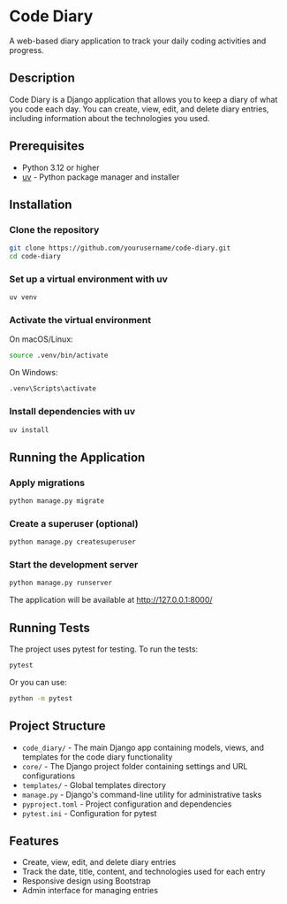 # Code Diary

A web-based diary application to track your daily coding activities and progress.

## Description

Code Diary is a Django application that allows you to keep a diary of what you code each day. You can create, view, edit, and delete diary entries, including information about the technologies you used.

## Prerequisites

- Python 3.12 or higher
- [uv](https://github.com/astral-sh/uv) - Python package manager and installer

## Installation

### Clone the repository

```bash
git clone https://github.com/yourusername/code-diary.git
cd code-diary
```

### Set up a virtual environment with uv

```bash
uv venv
```

### Activate the virtual environment

On macOS/Linux:
```bash
source .venv/bin/activate
```

On Windows:
```bash
.venv\Scripts\activate
```

### Install dependencies with uv

```bash
uv install
```

## Running the Application

### Apply migrations

```bash
python manage.py migrate
```

### Create a superuser (optional)

```bash
python manage.py createsuperuser
```

### Start the development server

```bash
python manage.py runserver
```

The application will be available at http://127.0.0.1:8000/

## Running Tests

The project uses pytest for testing. To run the tests:

```bash
pytest
```

Or you can use:

```bash
python -m pytest
```

## Project Structure

- `code_diary/` - The main Django app containing models, views, and templates for the code diary functionality
- `core/` - The Django project folder containing settings and URL configurations
- `templates/` - Global templates directory
- `manage.py` - Django's command-line utility for administrative tasks
- `pyproject.toml` - Project configuration and dependencies
- `pytest.ini` - Configuration for pytest

## Features

- Create, view, edit, and delete diary entries
- Track the date, title, content, and technologies used for each entry
- Responsive design using Bootstrap
- Admin interface for managing entries
